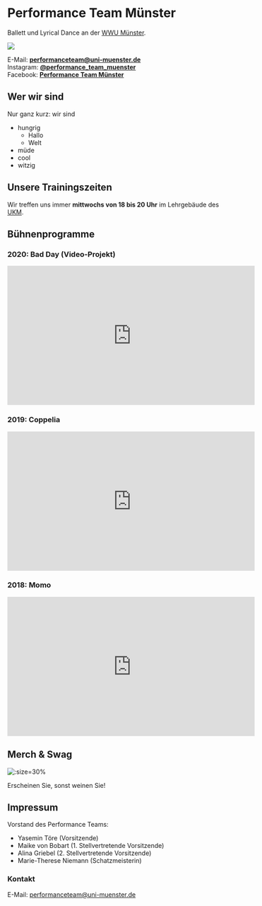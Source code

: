 # Performance Team Münster

Ballett und Lyrical Dance an der [WWU Münster][wwu].

![][logo]

E-Mail: **[performanceteam@uni-muenster.de][mail]**  
Instagram: **[@performance\_team\_muenster][instagram]**  
Facebook: **[Performance Team Münster][facebook]**

[wwu]: https://wwu.de/
[logo]: https://i.imgur.com/Zv1LXxa.png
[mail]: mailto:performanceteam@uni-muenster.de
[instagram]: https://www.instagram.com/performance_team_muenster
[facebook]: https://www.facebook.com/Performance-Team-M%C3%BCnster-Ballett-und-Lyrical-Dance-104566531110275

## Wer wir sind

Nur ganz kurz: wir sind

- hungrig
  - Hallo
  - Welt
- müde
- cool
- witzig

## Unsere Trainingszeiten

Wir treffen uns immer **mittwochs von 18 bis 20 Uhr** im Lehrgebäude des [UKM](http://www.ukm.de).

## Bühnenprogramme

### 2020: Bad Day (Video-Projekt)

<iframe width="560" height="315" src="https://www.youtube.com/embed/e_4C6dB5QzY" frameborder="0" allow="accelerometer; autoplay; clipboard-write; encrypted-media; gyroscope; picture-in-picture" allowfullscreen></iframe>

### 2019: Coppelia

<iframe width="560" height="315" src="https://www.youtube.com/embed/WM4IdnF6_yY" frameborder="0" allow="accelerometer; autoplay; encrypted-media; gyroscope; picture-in-picture" allowfullscreen></iframe>

### 2018: Momo

<iframe width="560" height="315" src="https://www.youtube.com/embed/G-6i1apTchA" frameborder="0" allow="accelerometer; autoplay; encrypted-media; gyroscope; picture-in-picture" allowfullscreen></iframe>

## Merch & Swag

![](https://i.ibb.co/MMmKMHp/Whats-App-Image-2020-10-18-at-21-01-54.jpg ':size=30%')

Erscheinen Sie, sonst weinen Sie!

## Impressum

Vorstand des Performance Teams:
- Yasemin Töre (Vorsitzende)
- Maike von Bobart (1. Stellvertretende Vorsitzende)
- Alina Griebel (2. Stellvertretende Vorsitzende)
- Marie-Therese Niemann (Schatzmeisterin)

### Kontakt
E-Mail: [performanceteam@uni-muenster.de](mailto:performanceteam@uni-muenster.de)
